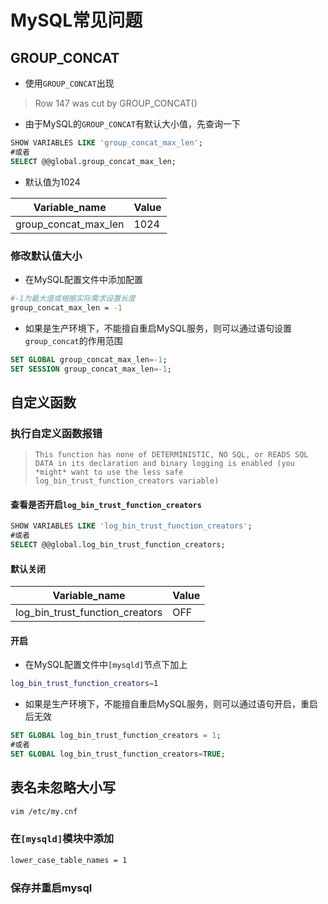 # MySQL常见问题

## GROUP_CONCAT

- 使用`GROUP_CONCAT`出现

> Row 147 was cut by GROUP_CONCAT()

- 由于MySQL的`GROUP_CONCAT`有默认大小值，先查询一下

```sql
SHOW VARIABLES LIKE 'group_concat_max_len';
#或者
SELECT @@global.group_concat_max_len;
```

- 默认值为1024

| Variable_name | Value |
|-------------|------------|
| group_concat_max_len | 1024 |

### 修改默认值大小

- 在MySQL配置文件中添加配置

```bash
#-1为最大值或根据实际需求设置长度
group_concat_max_len = -1
```

- 如果是生产环境下，不能擅自重启MySQL服务，则可以通过语句设置`group_concat`的作用范围

```sql
SET GLOBAL group_concat_max_len=-1;
SET SESSION group_concat_max_len=-1;
```

## 自定义函数

### 执行自定义函数报错

> `This function has none of DETERMINISTIC, NO SQL, or READS SQL DATA in its declaration and
binary logging is enabled (you *might* want to use the less safe log_bin_trust_function_creators variable)`


#### 查看是否开启`log_bin_trust_function_creators`

```sql
SHOW VARIABLES LIKE 'log_bin_trust_function_creators';
#或者
SELECT @@global.log_bin_trust_function_creators;
```

#### 默认关闭

| Variable_name	| Value |
|------------------|-----------------|
|log_bin_trust_function_creators | OFF|

#### 开启

- 在MySQL配置文件中`[mysqld]`节点下加上

```bash
log_bin_trust_function_creators=1
```

- 如果是生产环境下，不能擅自重启MySQL服务，则可以通过语句开启，重启后无效

```sql
SET GLOBAL log_bin_trust_function_creators = 1;
#或者
SET GLOBAL log_bin_trust_function_creators=TRUE;
```


## 表名未忽略大小写

```bash
vim /etc/my.cnf
```

### 在`[mysqld]`模块中添加

```bash
lower_case_table_names = 1
```

### 保存并重启mysql


